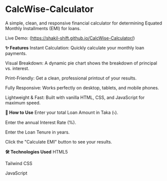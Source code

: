 # CalcWise-Calculator
A simple, clean, and responsive financial calculator for determining Equated Monthly Installments (EMI) for loans.

Live Demo: (https://shakil-shift.github.io/CalcWise-Calculator/)

**✨ Features**
Instant Calculation: Quickly calculate your monthly loan payments.

Visual Breakdown: A dynamic pie chart shows the breakdown of principal vs. interest.

Print-Friendly: Get a clean, professional printout of your results.

Fully Responsive: Works perfectly on desktop, tablets, and mobile phones.

Lightweight & Fast: Built with vanilla HTML, CSS, and JavaScript for maximum speed.

**🚀 How to Use**
Enter your total Loan Amount in Taka (৳).

Enter the annual Interest Rate (%).

Enter the Loan Tenure in years.

Click the "Calculate EMI" button to see your results.

**🛠️ Technologies Used**
HTML5

Tailwind CSS

JavaScript

